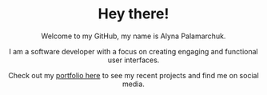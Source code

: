 <h1 align='center'>Hey there!</h1>

<div align='center'>
  
Welcome to my GitHub, my name is Alyna Palamarchuk.

  
I am a software developer with a focus on creating engaging and functional user interfaces.

Check out my <a href="https://www.alynapchuk.com/">portfolio here</a> to see my recent projects and find me on social media.
</div>
